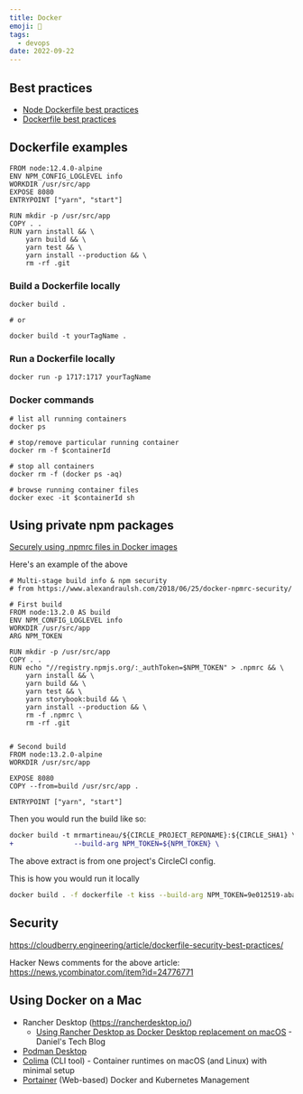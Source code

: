 ```yaml
---
title: Docker
emoji: 🐳
tags:
  - devops
date: 2022-09-22
---
```


## Best practices

- [Node Dockerfile best practices](https://github.com/nodejs/docker-node/blob/master/docs/BestPractices.md)
- [Dockerfile best practices](https://docs.docker.com/develop/develop-images/dockerfile_best-practices/)

## Dockerfile examples

```docker
FROM node:12.4.0-alpine
ENV NPM_CONFIG_LOGLEVEL info
WORKDIR /usr/src/app
EXPOSE 8080
ENTRYPOINT ["yarn", "start"]

RUN mkdir -p /usr/src/app
COPY . .
RUN yarn install && \
    yarn build && \
    yarn test && \
    yarn install --production && \
    rm -rf .git
```

### Build a Dockerfile locally

```docker
docker build .

# or

docker build -t yourTagName .
```

### Run a Dockerfile locally

```docker
docker run -p 1717:1717 yourTagName
```

### Docker commands

```docker
# list all running containers
docker ps

# stop/remove particular running container
docker rm -f $containerId

# stop all containers
docker rm -f (docker ps -aq)

# browse running container files
docker exec -it $containerId sh
```

## Using private npm packages

[Securely using .npmrc files in Docker images](https://www.alexandraulsh.com/2018/06/25/docker-npmrc-security/)

Here's an example of the above

```docker
# Multi-stage build info & npm security
# from https://www.alexandraulsh.com/2018/06/25/docker-npmrc-security/

# First build
FROM node:13.2.0 AS build
ENV NPM_CONFIG_LOGLEVEL info
WORKDIR /usr/src/app
ARG NPM_TOKEN

RUN mkdir -p /usr/src/app
COPY . .
RUN echo "//registry.npmjs.org/:_authToken=$NPM_TOKEN" > .npmrc && \
    yarn install && \
    yarn build && \
    yarn test && \
    yarn storybook:build && \
    yarn install --production && \
    rm -f .npmrc \
    rm -rf .git


# Second build
FROM node:13.2.0-alpine
WORKDIR /usr/src/app

EXPOSE 8080
COPY --from=build /usr/src/app .

ENTRYPOINT ["yarn", "start"]
```

Then you would run the build like so:

```diff
docker build -t mrmartineau/${CIRCLE_PROJECT_REPONAME}:${CIRCLE_SHA1} \
+               --build-arg NPM_TOKEN=${NPM_TOKEN} \
```

The above extract is from one project's CircleCI config.

This is how you would run it locally

```sh
docker build . -f dockerfile -t kiss --build-arg NPM_TOKEN=9e012519-aba7-4372-8381-abcdefghi
```

## Security

https://cloudberry.engineering/article/dockerfile-security-best-practices/

Hacker News comments for the above article: https://news.ycombinator.com/item?id=24776771

## Using Docker on a Mac

- Rancher Desktop (https://rancherdesktop.io/)
  - [Using Rancher Desktop as Docker Desktop replacement on macOS](https://www.danielstechblog.io/using-rancher-desktop-as-docker-desktop-replacement-on-macos/) - Daniel's Tech Blog
- [Podman Desktop](https://podman-desktop.io/)
- [Colima](https://github.com/abiosoft/colima) (CLI tool) - Container runtimes on macOS (and Linux) with minimal setup
- [Portainer](http://www.portainer.io/) (Web-based) Docker and Kubernetes Management
